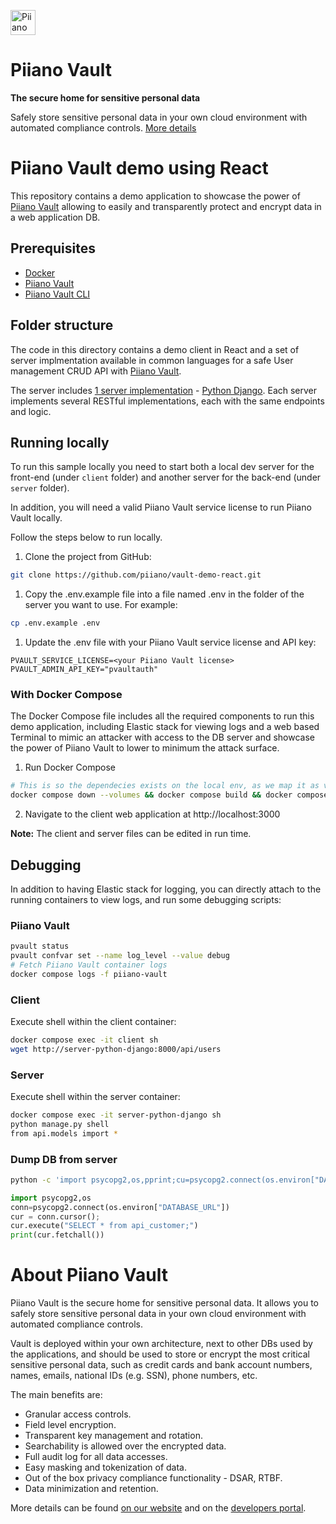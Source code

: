 <p>
  <a href="https://piiano.com/pii-data-privacy-vault/">
    <picture>
      <source media="(prefers-color-scheme: dark)" srcset="https://piiano.com/docs/img/logo-developers-dark.svg">
      <source media="(prefers-color-scheme: light)" srcset="https://piiano.com/wp-content/uploads/piiano-logo-developers.png">
      <img alt="Piiano Vault" src="https://piiano.com/wp-content/uploads/piiano-logo-developers.png" height="40" />
    </picture>
  </a>
</p>

# Piiano Vault

**The secure home for sensitive personal data**

Safely store sensitive personal data in your own cloud environment with automated compliance controls. [More details](#about-piiano-vault)

Piiano Vault demo using React
=============================

This repository contains a demo application to showcase the power of [Piiano Vault](https://piiano.com/) allowing to easily and transparently protect and encrypt data in a web application DB.

## Prerequisites

- [Docker](https://www.docker.com/)
- [Piiano Vault](https://piiano.com/docs/guides/get-started)
- [Piiano Vault CLI](https://piiano.com/docs/cli/installation)

## Folder structure

The code in this directory contains a demo client in React and a set of server implmentation available in common languages for a safe User management CRUD API with [Piiano Vault](http://piiano.com). 

The server includes [1 server implementation](server/README.md) - [Python Django](/server/python-django). Each server implements several RESTful implementations, each with the same endpoints and logic.

## Running locally

To run this sample locally you need to start both a local dev server for the front-end (under `client` folder) and another server for the back-end (under `server` folder).

In addition, you will need a valid Piiano Vault service license to run Piiano Vault locally.

Follow the steps below to run locally.

1. Clone the project from GitHub:

  ```bash
  git clone https://github.com/piiano/vault-demo-react.git
  ```

1. Copy the .env.example file into a file named .env in the folder of the server you want to use. For example:

  ```bash
  cp .env.example .env
  ```

1. Update the .env file with your Piiano Vault service license and API key:

  ```
  PVAULT_SERVICE_LICENSE=<your Piiano Vault license>
  PVAULT_ADMIN_API_KEY="pvaultauth"
  ```

### With Docker Compose

The Docker Compose file includes all the required components to run this demo application, including Elastic stack for viewing logs and a web based Terminal to 
mimic an attacker with access to the DB server and showcase the power of Piiano Vault to lower to minimum the attack surface.

1. Run Docker Compose

  ```bash
  # This is so the dependecies exists on the local env, as we map it as volume into the container for simplifiying development
  docker compose down --volumes && docker compose build && docker compose up -d
  ``` 

2. Navigate to the client web application at http://localhost:3000
  
  
**Note:** The client and server files can be edited in run time.

## Debugging

In addition to having Elastic stack for logging, you can directly attach to the running containers to view logs, and run some debugging scripts:

### Piiano Vault

```bash
pvault status
pvault confvar set --name log_level --value debug
# Fetch Piiano Vault container logs
docker compose logs -f piiano-vault
```

### Client

Execute shell within the client container:  

```bash
docker compose exec -it client sh
wget http://server-python-django:8000/api/users
```

### Server

Execute shell within the server container:  

```bash
docker compose exec -it server-python-django sh
python manage.py shell
from api.models import *
```

### Dump DB from server

```bash
python -c 'import psycopg2,os,pprint;cu=psycopg2.connect(os.environ["DATABASE_URL"]).cursor();cu.execute("SELECT * from api_customer;");pprint.pprint(cu.fetchall())'
```

```python
import psycopg2,os
conn=psycopg2.connect(os.environ["DATABASE_URL"])
cur = conn.cursor();
cur.execute("SELECT * from api_customer;")
print(cur.fetchall())
```

# About Piiano Vault

Piiano Vault is the secure home for sensitive personal data. It allows you to safely store sensitive personal data in your own cloud environment with automated compliance controls.  

Vault is deployed within your own architecture, next to other DBs used by the applications, and should be used to store or encrypt the most critical sensitive personal data, such as credit cards and bank account numbers, names, emails, national IDs (e.g. SSN), phone numbers, etc.

The main benefits are:  

- Granular access controls.
- Field level encryption.
- Transparent key management and rotation.
- Searchability is allowed over the encrypted data.
- Full audit log for all data accesses.
- Easy masking and tokenization of data.
- Out of the box privacy compliance functionality - DSAR, RTBF.
- Data minimization and retention.

More details can be found [on our website](https://piiano.com/pii-data-privacy-vault/) and on the [developers portal](https://piiano.com/docs/).
